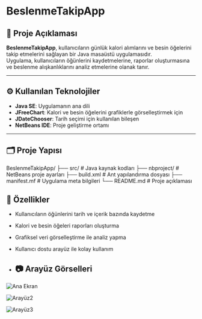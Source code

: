 # BeslenmeTakipApp

## 📌 Proje Açıklaması
**BeslenmeTakipApp**, kullanıcıların günlük kalori alımlarını ve besin öğelerini takip etmelerini sağlayan bir Java masaüstü uygulamasıdır.  
Uygulama, kullanıcıların öğünlerini kaydetmelerine, raporlar oluşturmasına ve beslenme alışkanlıklarını analiz etmelerine olanak tanır.

---

## ⚙️ Kullanılan Teknolojiler
- **Java SE**: Uygulamanın ana dili
- **JFreeChart**: Kalori ve besin öğelerini grafiklerle görselleştirmek için
- **JDateChooser**: Tarih seçimi için kullanılan bileşen
- **NetBeans IDE**: Proje geliştirme ortamı

---

## 🗂️ Proje Yapısı
BeslenmeTakipApp/
├── src/ # Java kaynak kodları
├── nbproject/ # NetBeans proje ayarları
├── build.xml # Ant yapılandırma dosyası
├── manifest.mf # Uygulama meta bilgileri
└── README.md # Proje açıklaması


## 📝 Özellikler
- Kullanıcıların öğünlerini tarih ve içerik bazında kaydetme
- Kalori ve besin öğeleri raporları oluşturma
- Grafiksel veri görselleştirme ile analiz yapma
- Kullanıcı dostu arayüz ile kolay kullanım

- ## 📷 Arayüz Görselleri
![Ana Ekran](https://github.com/user-attachments/assets/bf61b196-a890-4811-b352-f5cbbb58a3eb)

![Arayüz2](https://github.com/user-attachments/assets/c61b9589-78b8-47f2-8bdb-5e7adc8cda6d)

![Arayüz3](https://github.com/user-attachments/assets/9784df1a-4060-49ee-adf3-e9d44fd106e3)
